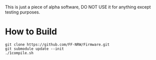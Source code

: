 
This is just a piece of alpha software, DO NOT USE it for anything except testing purposes.

# How to Build

`git clone https://github.com/FF-NRW/Firmware.git`  
`git submodule update --init`  
`./1compile.sh`  
